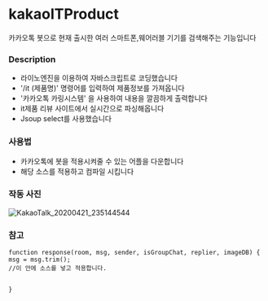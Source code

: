 # kakaoITProduct
카카오톡 봇으로 현재 출시한 여러 스마트폰,웨어러블 기기를 검색해주는 기능입니다

### Description
- 라이노엔진을 이용하여 자바스크립트로 코딩했습니다
- '/it (제품명)' 명령어를 입력하여 제품정보를 가져옵니다
- '카카오톡 카링시스템' 을 사용하여 내용을 깔끔하게 출력합니다
- it제품 리뷰 사이트에서 실시간으로 파싱해옵니다
- Jsoup select를 사용했습니다


### 사용법
- 카카오톡에 봇을 적용시켜줄 수 있는 어플을 다운합니다
- 해당 소스를 적용하고 컴파일 시킵니다

### 작동 사진
![KakaoTalk_20200421_235144544](https://user-images.githubusercontent.com/47922058/79882072-01fd6580-842d-11ea-91b8-2517de1851bd.jpg)

### 참고
```
function response(room, msg, sender, isGroupChat, replier, imageDB) {
msg = msg.trim();
//이 안에 소스를 넣고 적용합니다.


}
```
